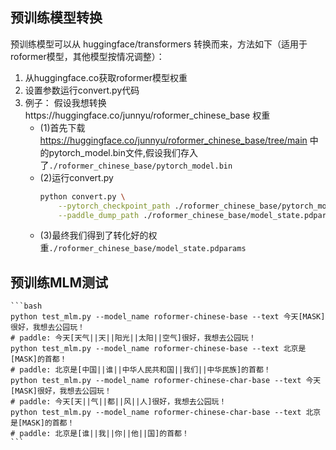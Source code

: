 ## 预训练模型转换

预训练模型可以从 huggingface/transformers 转换而来，方法如下（适用于roformer模型，其他模型按情况调整）：

1. 从huggingface.co获取roformer模型权重
2. 设置参数运行convert.py代码
3. 例子：
   假设我想转换https://huggingface.co/junnyu/roformer_chinese_base 权重
   - (1)首先下载 https://huggingface.co/junnyu/roformer_chinese_base/tree/main 中的pytorch_model.bin文件,假设我们存入了`./roformer_chinese_base/pytorch_model.bin`
   - (2)运行convert.py
        ```bash
        python convert.py \
            --pytorch_checkpoint_path ./roformer_chinese_base/pytorch_model.bin \
            --paddle_dump_path ./roformer_chinese_base/model_state.pdparams
        ```
   - (3)最终我们得到了转化好的权重`./roformer_chinese_base/model_state.pdparams`

## 预训练MLM测试
    ```bash
    python test_mlm.py --model_name roformer-chinese-base --text 今天[MASK]很好，我想去公园玩！
    # paddle: 今天[天气||天||阳光||太阳||空气]很好，我想去公园玩！
    python test_mlm.py --model_name roformer-chinese-base --text 北京是[MASK]的首都！
    # paddle: 北京是[中国||谁||中华人民共和国||我们||中华民族]的首都！
    python test_mlm.py --model_name roformer-chinese-char-base --text 今天[MASK]很好，我想去公园玩！
    # paddle: 今天[天||气||都||风||人]很好，我想去公园玩！
    python test_mlm.py --model_name roformer-chinese-char-base --text 北京是[MASK]的首都！
    # paddle: 北京是[谁||我||你||他||国]的首都！
    ```
